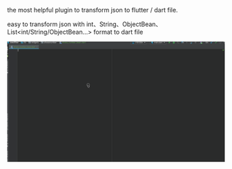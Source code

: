 the most helpful plugin to transform json to flutter / dart file.

easy to transform json with int、String、ObjectBean、List<int/String/ObjectBean...> format to dart file

![guide](image/guide.gif)
